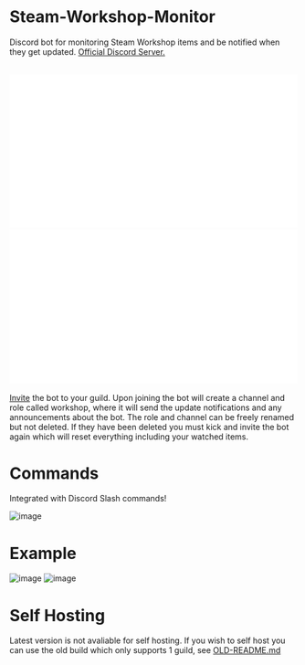 # Steam-Workshop-Monitor
Discord bot for monitoring Steam Workshop items and be notified when they get updated. [Official Discord Server.](https://discord.gg/tSZmkdXnYv)<br><br>

![](https://raw.githubusercontent.com/urekd/urekd/wbstats/overview.svg#gh-dark-mode-only)
![](https://raw.githubusercontent.com/urekd/urekd/wbstats/overview.svg#gh-light-mode-only)

[Invite](https://discord.com/api/oauth2/authorize?client_id=752213037079068832&permissions=8&scope=applications.commands%20bot) the bot to your guild. Upon joining the bot will create a channel and role called workshop, where it will send the update notifications and any announcements about the bot. The role and channel can be freely renamed but not deleted. If they have been deleted you must kick and invite the bot again which will reset everything including your watched items. 
# Commands
Integrated with Discord Slash commands!

![image](https://user-images.githubusercontent.com/38784343/184500803-914e80fb-cb85-404c-99da-ce04cbbb4fa7.png)

# Example

![image](https://user-images.githubusercontent.com/38784343/184500866-1cb62599-5a17-4a5c-83ca-0e26f720acda.png)
![image](https://user-images.githubusercontent.com/38784343/184500884-5df21822-885e-4ab2-87e1-482a8718cacd.png)


# Self Hosting

Latest version is not avaliable for self hosting. If you wish to self host you can use the old build which only supports 1 guild, see [OLD-README.md](OLD-README.md)

